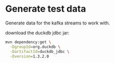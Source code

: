 # Generate test data

Generate data for the kafka streams to work with.


download the duckdb jdbc jar:
```bash
mvn dependency:get \
  -DgroupId=org.duckdb \
  -DartifactId=duckdb_jdbc \
  -Dversion=1.3.2.0
```
